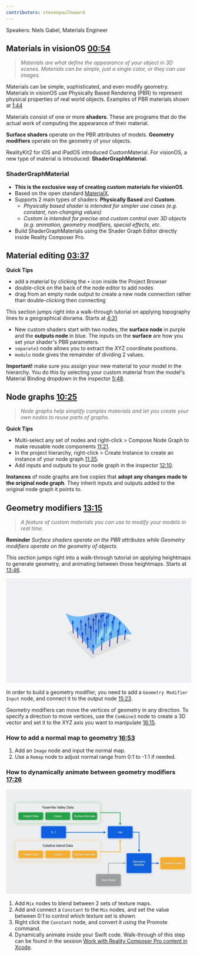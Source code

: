 ```yaml
---
contributors: stevenpaulhoward
---
```


Speakers: Niels Gabel, Materials Engineer

## Materials in visionOS [00:54](https://developer.apple.com/videos/play/wwdc2023/10202?time=54)

> _Materials are what define the appearance of your object in 3D scenes. Materials can be simple, just a single color, or they can use images._

Materials can be simple, sophisticated, and even modify geometry. Materials in visionOS use Physically Based Rendering (PBR) to represent physical properties of real world objects. Examples of PBR materials shown at [1:44](https://developer.apple.com/videos/play/wwdc2023/10202?time=104)

Materials consist of one or more **shaders**. These are programs that do the actual work of computing the appearance of their material.

**Surface shaders** operate on the PBR attributes of models. **Geometry modifiers** operate on the geometry of your objects.

RealityKit2 for iOS and iPadOS introduced CustomMaterial. For visionOS, a new type of material is introduced: **ShaderGraphMaterial**.

### ShaderGraphMaterial

- **This is the exclusive way of creating custom materials for visionOS**.
- Based on the open standard [MaterialX](https://materialx.org).
- Supports 2 main types of shaders: **Physically Based** and **Custom**.
    - _Physically based shader is intended for simpler use cases (e.g. constant, non-changing values)_
    - _Custom is intended for precise and custom control over 3D objects (e.g. animation, geometry modifiers, special effects, etc._
- Build ShaderGraphMaterials using the Shader Graph Editor directly inside Reality Composer Pro.

## Material editing [03:37](https://developer.apple.com/videos/play/wwdc2023/10202?time=217)

**Quick Tips**
- add a material by clicking the `+` icon inside the Project Browser
- double-click on the back of the node editor to add nodes
- drag from an empty node output to create a new node connection rather than double-clicking then connecting

This section jumps right into a walk-through tutorial on applying topography lines to a geographical diorama. Starts at [4:31](https://developer.apple.com/videos/play/wwdc2023/10202?time=271)

- New custom shaders start with two nodes, the **surface node** in purple and the **outputs node** in blue. The inputs on the **surface** are how you set your shader's PBR parameters.
- `separate3` node allows you to extract the XYZ coordinate positions.
- `modulo` node gives the remainder of dividing 2 values.

**Important!** make sure you assign your new material to your model in the hierarchy. You do this by selecting your custom material from the model's Material Binding dropdown in the inspector [5:48](https://developer.apple.com/videos/play/wwdc2023/10202?time=349).

## Node graphs [10:25](https://developer.apple.com/videos/play/wwdc2023/10202?time=625)

> _Node graphs help simplify complex materials and let you create your own nodes to reuse parts of graphs._

**Quick Tips**
- Multi-select any set of nodes and right-click > Compose Node Graph to make reusable node components [11:21](https://developer.apple.com/videos/play/wwdc2023/10202?time=681).
- In the project hierarchy, right-click > Create Instance to create an instance of your node graph [11:35](https://developer.apple.com/videos/play/wwdc2023/10202?time=695).
- Add inputs and outputs to your node graph in the inspector [12:10](https://developer.apple.com/videos/play/wwdc2023/10202?time=730).

**Instances** of node graphs are live copies that **adopt any changes made to the original node graph**. They inherit inputs and outputs added to the original node graph it points to.

## Geometry modifiers [13:15](https://developer.apple.com/videos/play/wwdc2023/10202?time=796)

> _A feature of custom materials you can use to modify your models in real time._

**Reminder** _Surface shaders operate on the PBR attributes while Geometry modifiers operate on the geometry of objects._

This section jumps right into a walk-through tutorial on applying heightmaps to generate geometry, and animating between those heightmaps. Starts at [13:46](https://developer.apple.com/videos/play/wwdc2023/10202?time=826).

![Visualization of a geometry modifier constructed with heightmap data.][heightmap]

[heightmap]: ../../../images/notes/wwdc23/10202/heightmap.png

In order to build a geometry modifier, you need to add a `Geometry Modifier Input` node, and connect it to the output node [15:23](https://developer.apple.com/videos/play/wwdc2023/10202?time=923).

Geometry modifiers can move the vertices of geometry in any direction. To specify a direction to move vertices, use the `Combine3` node to create a 3D vector and set it to the XYZ axis you want to manipulate [16:15](https://developer.apple.com/videos/play/wwdc2023/10202?time=975).

### How to add a normal map to geometry [16:53](https://developer.apple.com/videos/play/wwdc2023/10202?time=1013)

1. Add an `Image` node and input the normal map.
2. Use a `Remap` node to adjust normal range from 0:1 to -1:1 if needed.

### How to dynamically animate between geometry modifiers [17:26](https://developer.apple.com/videos/play/wwdc2023/10202?time=1046)

![Schematic of how to use the mix node to animate between geometry modifiers.][mix-node]

[mix-node]: ../../../images/notes/wwdc23/10202/mix-node.png

1. Add `Mix` nodes to blend between 2 sets of texture maps.
2. Add and connect a `Constant` to the `Mix` nodes, and set the value between 0:1 to control which texture set is shown.
3. Right click the `Constant` node, and convert it using the Promote command.
4. Dynamically animate inside your Swift code. Walk-through of this step can be found in the session [Work with Reality Composer Pro content in Xcode](https://developer.apple.com/videos/play/wwdc2023/10273).
